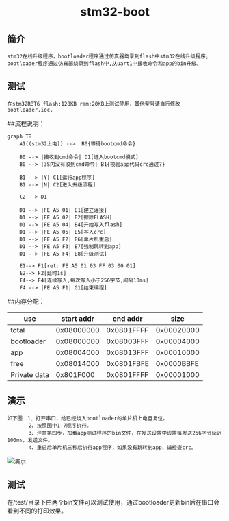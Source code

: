 # <center>stm32-boot</center>
## 简介
    stm32在线升级程序，bootloader程序通过仿真器烧录到flash中stm32在线升级程序;  
	bootloader程序通过仿真器烧录到flash中,从uart1中接收命令和app的bin升级。
## 测试
    在stm32RBT6 flash:128KB ram:20KB上测试使用，其他型号请自行修改bootloader.ioc.

##流程说明： 
```
graph TB
    A1((stm32上电)) -->  B0{等待bootcmd命令}

    B0 --> |接收到cmd命令| D1[进入bootcmd模式] 
    B0 --> |3S内没有收到cmd命令| B1{校验app代码crc通过?}

    B1 --> |Y| C1[运行app程序]
    B1 --> |N| C2[进入升级流程]
    
    C2 --> D1

    D1 --> |FE A5 01| E1[建立连接] 
    D1 --> |FE A5 02| E2[擦除FLASH] 
    D1 --> |FE A5 04| E4[开始写入flash] 
    D1 --> |FE A5 05| E5[写入crc] 
    D1 --> |FE A5 F2| E6[单片机重启] 
    D1 --> |FE A5 F3| E7[强制跳转到app] 
    D1 --> |FE A5 F4| E8[升级测试] 

    E1--> F1[ret: FE A5 01 03 FF 03 00 01]
    E2--> F2[延时1s]
    E4--> F4[连续写入,每次写入小于256字节,间隔10ms]
    F4 --> |FE A5 F1| G1[结束编程] 
```

##内存分配：

use | start addr | end addr | size
---|---|---|---
total| 0x08000000 | 0x0801FFFF |0x00020000
bootloader | 0x08000000 | 0x08003FFF |0x00004000
app| 0x08004000 | 0x08013FFF |0x00010000
free| 0x08014000 | 0x0801FBFE |0x0000BBFE
Private data| 0x801F000 | 0x0801FFFF |0x00001000

## 演示
    如下图：1、打开串口，给已经烧入bootloader的单片机上电且复位。
           2、按照图中1-7顺序执行。
           3、注意第四步，加载app测试程序的bin文件，在发送设置中设置每发送256字节延迟100ms，发送文件。
           4、重启后单片机三秒后执行app程序，如果没有跳转到app，请检查crc。
![演示](https://github.com/dengbaoan/stm32-boot/tree/master/docs/test.png)

## 测试
   在/test/目录下由两个bin文件可以测试使用，通过bootloader更新bin后在串口会看到不同的打印效果。

